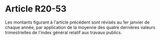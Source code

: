 # Article R20-53

Les montants figurant à l'article précédent sont révisés au 1er janvier de chaque année, par application de la moyenne des quatre dernières valeurs trimestrielles de l'index général relatif aux travaux publics.